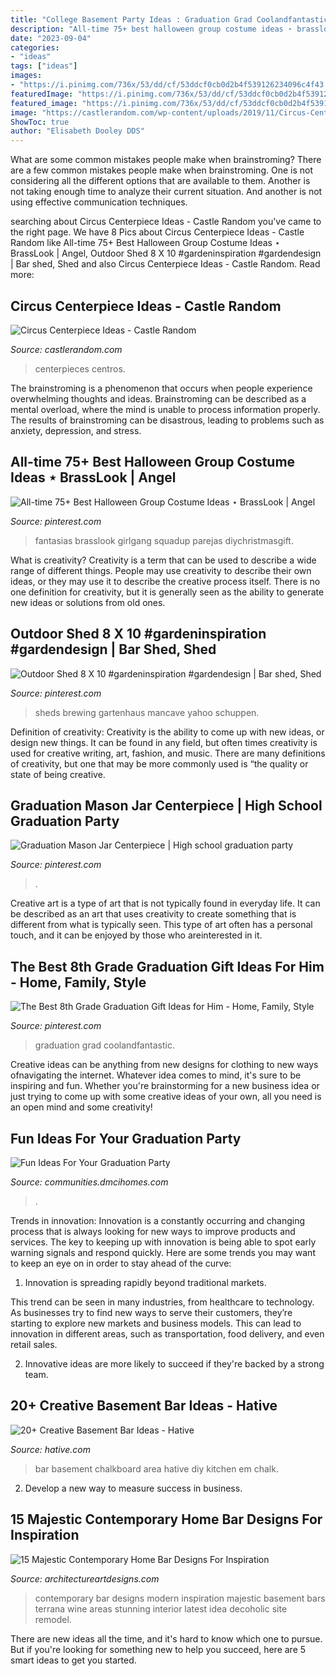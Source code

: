 ```yaml
---
title: "College Basement Party Ideas : Graduation Grad Coolandfantastic"
description: "All-time 75+ best halloween group costume ideas ⋆ brasslook"
date: "2023-09-04"
categories:
- "ideas"
tags: ["ideas"]
images:
- "https://i.pinimg.com/736x/53/dd/cf/53ddcf0cb0d2b4f539126234096c4f43.jpg"
featuredImage: "https://i.pinimg.com/736x/53/dd/cf/53ddcf0cb0d2b4f539126234096c4f43.jpg"
featured_image: "https://i.pinimg.com/736x/53/dd/cf/53ddcf0cb0d2b4f539126234096c4f43.jpg"
image: "https://castlerandom.com/wp-content/uploads/2019/11/Circus-Centerpiece-4.jpg"
ShowToc: true
author: "Elisabeth Dooley DDS"
---
```



What are some common mistakes people make when brainstroming?
There are a few common mistakes people make when brainstroming. One is not considering all the different options that are available to them. Another is not taking enough time to analyze their current situation. And another is not using effective communication techniques.

	

		
searching about Circus Centerpiece Ideas - Castle Random you've came to the right page. We have 8 Pics about Circus Centerpiece Ideas - Castle Random like All-time 75+ Best Halloween Group Costume Ideas ⋆ BrassLook | Angel, Outdoor Shed 8 X 10 #gardeninspiration #gardendesign | Bar shed, Shed and also Circus Centerpiece Ideas - Castle Random. Read more:
		
    
## Circus Centerpiece Ideas - Castle Random

<img loading=lazy src="https://castlerandom.com/wp-content/uploads/2019/11/Circus-Centerpiece-4.jpg" onerror="this.onerror=null;this.src='https://tse2.mm.bing.net/th?id=OIP.28KDYOnx30ltZdto053jQwHaJ4&amp;pid=15.1';" alt="Circus Centerpiece Ideas - Castle Random">

_Source: castlerandom.com_

>centerpieces centros. 

	

The brainstroming is a phenomenon that occurs when people experience overwhelming thoughts and ideas. Brainstroming can be described as a mental overload, where the mind is unable to process information properly. The results of brainstroming can be disastrous, leading to problems such as anxiety, depression, and stress.

    
## All-time 75+ Best Halloween Group Costume Ideas ⋆ BrassLook | Angel

<img loading=lazy src="https://i.pinimg.com/736x/91/1c/59/911c59e7a2611900926c3eb15973d7f5.jpg" onerror="this.onerror=null;this.src='https://tse3.mm.bing.net/th?id=OIP.9Z-Kc-qRQVGUFdRQqaesHwHaJ4&amp;pid=15.1';" alt="All-time 75+ Best Halloween Group Costume Ideas ⋆ BrassLook | Angel">

_Source: pinterest.com_

>fantasias brasslook girlgang squadup parejas diychristmasgift. 

	

What is creativity?
Creativity is a term that can be used to describe a wide range of different things. People may use creativity to describe their own ideas, or they may use it to describe the creative process itself. There is no one definition for creativity, but it is generally seen as the ability to generate new ideas or solutions from old ones.

    
## Outdoor Shed 8 X 10 #gardeninspiration #gardendesign | Bar Shed, Shed

<img loading=lazy src="https://i.pinimg.com/736x/7f/8a/14/7f8a14055d4b925fabab0eabc84bc5de.jpg" onerror="this.onerror=null;this.src='https://tse3.mm.bing.net/th?id=OIP.fSh63E15OJ8sW22GHFtPZwHaFi&amp;pid=15.1';" alt="Outdoor Shed 8 X 10 #gardeninspiration #gardendesign | Bar shed, Shed">

_Source: pinterest.com_

>sheds brewing gartenhaus mancave yahoo schuppen. 

	

Definition of creativity:
Creativity is the ability to come up with new ideas, or design new things. It can be found in any field, but often times creativity is used for creative writing, art, fashion, and music. There are many definitions of creativity, but one that may be more commonly used is “the quality or state of being creative.

    
## Graduation Mason Jar Centerpiece | High School Graduation Party

<img loading=lazy src="https://i.pinimg.com/736x/66/8f/9d/668f9d274e2e775b77f1a50a02b27972.jpg" onerror="this.onerror=null;this.src='https://tse3.mm.bing.net/th?id=OIP.E0VmULA47m36wmINAZ9J8wHaJ3&amp;pid=15.1';" alt="Graduation Mason Jar Centerpiece | High school graduation party">

_Source: pinterest.com_

>. 

	

Creative art is a type of art that is not typically found in everyday life. It can be described as an art that uses creativity to create something that is different from what is typically seen. This type of art often has a personal touch, and it can be enjoyed by those who areinterested in it.

    
## The Best 8th Grade Graduation Gift Ideas For Him - Home, Family, Style

<img loading=lazy src="https://i.pinimg.com/736x/53/dd/cf/53ddcf0cb0d2b4f539126234096c4f43.jpg" onerror="this.onerror=null;this.src='https://tse4.mm.bing.net/th?id=OIP.nIru_EZb-xP1KUh70nrdNwHaJ3&amp;pid=15.1';" alt="The Best 8th Grade Graduation Gift Ideas for Him - Home, Family, Style">

_Source: pinterest.com_

>graduation grad coolandfantastic. 

	

Creative ideas can be anything from new designs for clothing to new ways ofnavigating the internet. Whatever idea comes to mind, it's sure to be inspiring and fun. Whether you're brainstorming for a new business idea or just trying to come up with some creative ideas of your own, all you need is an open mind and some creativity!

    
## Fun Ideas For Your Graduation Party

<img loading=lazy src="https://communities.dmcihomes.com/wp-content/uploads/2015/03/graduation-food-ideas.jpg" onerror="this.onerror=null;this.src='https://tse3.mm.bing.net/th?id=OIP.UHToK7XT43exBI32VBc7rgHaJ3&amp;pid=15.1';" alt="Fun Ideas For Your Graduation Party">

_Source: communities.dmcihomes.com_

>. 

	

Trends in innovation:
Innovation is a constantly occurring and changing process that is always looking for new ways to improve products and services. The key to keeping up with innovation is being able to spot early warning signals and respond quickly. Here are some trends you may want to keep an eye on in order to stay ahead of the curve:
1. Innovation is spreading rapidly beyond traditional markets.

This trend can be seen in many industries, from healthcare to technology. As businesses try to find new ways to serve their customers, they’re starting to explore new markets and business models. This can lead to innovation in different areas, such as transportation, food delivery, and even retail sales.

2. Innovative ideas are more likely to succeed if they're backed by a strong team.

    
## 20+ Creative Basement Bar Ideas - Hative

<img loading=lazy src="http://hative.com/wp-content/uploads/2014/05/basement-bar-ideas/5-diy-chalkboard-wal.jpg" onerror="this.onerror=null;this.src='https://tse1.mm.bing.net/th?id=OIP.8kLX5nqRVEjPn8PVthRJZQHaLL&amp;pid=15.1';" alt="20+ Creative Basement Bar Ideas - Hative">

_Source: hative.com_

>bar basement chalkboard area hative diy kitchen em chalk. 

	

2. Develop a new way to measure success in business.

    
## 15 Majestic Contemporary Home Bar Designs For Inspiration

<img loading=lazy src="https://www.architectureartdesigns.com/wp-content/uploads/2014/11/15-Majestic-Contemporary-Home-Bar-Designs-For-Inspiration-8-630x945.jpg" onerror="this.onerror=null;this.src='https://tse4.mm.bing.net/th?id=OIP.eIlOqP6WRx523zQn1ZEx9wHaLH&amp;pid=15.1';" alt="15 Majestic Contemporary Home Bar Designs For Inspiration">

_Source: architectureartdesigns.com_

>contemporary bar designs modern inspiration majestic basement bars terrana wine areas stunning interior latest idea decoholic site remodel. 

	

There are new ideas all the time, and it's hard to know which one to pursue. But if you're looking for something new to help you succeed, here are 5 smart ideas to get you started.

